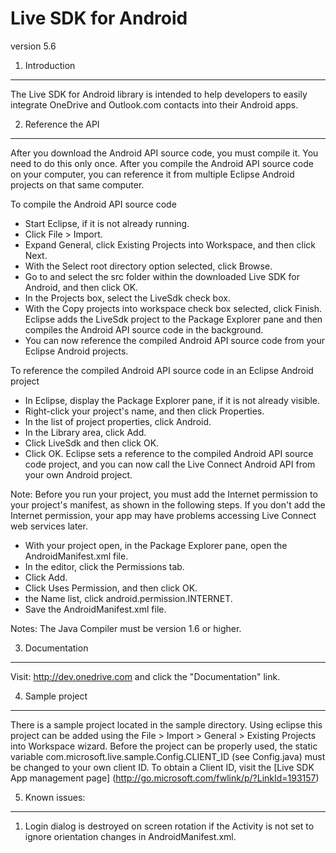 Live SDK for Android 
====================

version 5.6

1. Introduction
---------------

The Live SDK for Android library is intended to help developers to easily 
integrate OneDrive and Outlook.com contacts into their Android apps.

2. Reference the API
--------------------

After you download the Android API source code, you must compile it. You need
to do this only once. After you compile the Android API source code on your
computer, you can reference it from multiple Eclipse Android projects on that
same computer.

To compile the Android API source code  
* Start Eclipse, if it is not already running.
* Click File > Import.
* Expand General, click Existing Projects into Workspace, and then click Next.
* With the Select root directory option selected, click Browse.
* Go to and select the src folder within the downloaded Live SDK for Android, and then click OK.
* In the Projects box, select the LiveSdk check box.
* With the Copy projects into workspace check box selected, click Finish.
  Eclipse adds the LiveSdk project to the Package Explorer pane and then
  compiles the Android API source code in the background.
* You can now reference the compiled Android API source code from your Eclipse
  Android projects.

  
To reference the compiled Android API source code in an Eclipse Android
project
* In Eclipse, display the Package Explorer pane, if it is not already visible.
* Right-click your project's name, and then click Properties.
* In the list of project properties, click Android.
* In the Library area, click Add.
* Click LiveSdk and then click OK.
* Click OK. Eclipse sets a reference to the compiled Android API source code
  project, and you can now call the Live Connect Android API from your own
  Android project.

Note: Before you run your project, you must add the Internet permission to your
      project's manifest, as shown in the following steps. If you don't add the
      Internet permission, your app may have problems accessing Live Connect
      web services later.
* With your project open, in the Package Explorer pane, open the AndroidManifest.xml file.
* In the editor, click the Permissions tab.
* Click Add.
* Click Uses Permission, and then click OK.
* the Name list, click android.permission.INTERNET.
* Save the AndroidManifest.xml file.

Notes:
The Java Compiler must be version 1.6 or higher.

3. Documentation
----------------

Visit: http://dev.onedrive.com and click the "Documentation" link. 

4. Sample project
-----------------

There is a sample project located in the sample directory. Using eclipse this project can be added
using the File > Import > General > Existing Projects into Workspace wizard. Before the project can be
properly used, the static variable com.microsoft.live.sample.Config.CLIENT_ID (see Config.java) must
be changed to your own client ID. To obtain a Client ID, visit the [Live SDK App management page] (http://go.microsoft.com/fwlink/p/?LinkId=193157)

5. Known issues:
----------------

1) Login dialog is destroyed on screen rotation if the Activity is not set to
   ignore orientation changes in AndroidManifest.xml.


